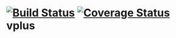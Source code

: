 [![Build Status](https://travis-ci.org/dtelaroli/vplus.png?branch=master)](https://travis-ci.org/dtelaroli/vplus) [![Coverage Status](https://coveralls.io/repos/dtelaroli/vplus/badge.png?branch=master)](https://coveralls.io/r/dtelaroli/vplus?branch=master)
vplus
=====

